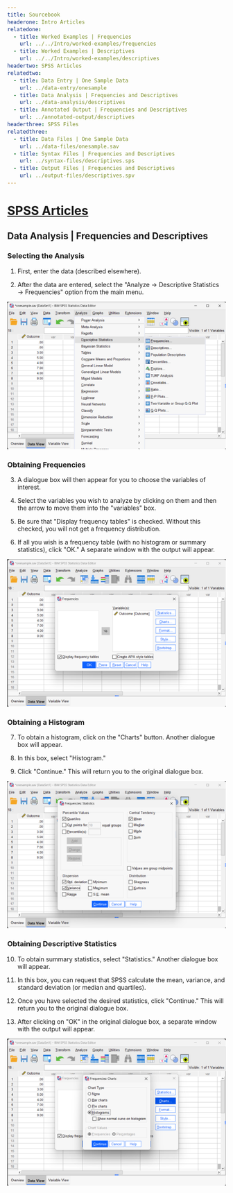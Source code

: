 ```yaml
---
title: Sourcebook
headerone: Intro Articles
relatedone:
  - title: Worked Examples | Frequencies
    url: ../../Intro/worked-examples/frequencies
  - title: Worked Examples | Descriptives
    url: ../../Intro/worked-examples/descriptives
headertwo: SPSS Articles
relatedtwo:
  - title: Data Entry | One Sample Data
    url: ../data-entry/onesample
  - title: Data Analysis | Frequencies and Descriptives
    url: ../data-analysis/descriptives
  - title: Annotated Output | Frequencies and Descriptives
    url: ../annotated-output/descriptives
headerthree: SPSS Files
relatedthree:
  - title: Data Files | One Sample Data
    url: ../data-files/onesample.sav
  - title: Syntax Files | Frequencies and Descriptives
    url: ../syntax-files/descriptives.sps
  - title: Output Files | Frequencies and Descriptives
    url: ../output-files/descriptives.spv
---
```


# [SPSS Articles](../index.md)

## Data Analysis | Frequencies and Descriptives

### Selecting the Analysis

1. First, enter the data (described elsewhere). 

2. After the data are entered, select the "Analyze → Descriptive Statistics → Frequencies" option from the main menu. 

<p align="center"><kbd><img src="frequencies1.png"></kbd></p>

### Obtaining Frequencies

3. A dialogue box will then appear for you to choose the variables of interest. 

4. Select the variables you wish to analyze by clicking on them and then the arrow to move them  into the "variables" box.

5. Be sure that "Display frequency tables" is checked. Without this checked, you will not get a frequency distribution.

6. If all you wish is a frequency table (with no histogram or summary statistics), click "OK." A separate window with the output will appear.

<p align="center"><kbd><img src="frequencies2.png"></kbd></p>

### Obtaining a Histogram 

7. To obtain a histogram, click on the "Charts" button. Another dialogue box will appear.

8. In this box, select "Histogram." 

9. Click "Continue." This will return you to the original dialogue box.

<p align="center"><kbd><img src="frequencies4.png"></kbd></p>

### Obtaining Descriptive Statistics 
 
10. To obtain summary statistics, select "Statistics." Another dialogue box will appear.

11. In this box, you can request that SPSS calculate the mean, variance, and standard deviation (or median and quartiles). 

12. Once you have selected the desired statistics, click "Continue." This will return you to the original dialogue box.

13. After clicking on "OK" in the original dialogue box, a separate window with the output will appear.

<p align="center"><kbd><img src="frequencies3.png"></kbd></p>

